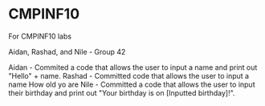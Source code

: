 # CMPINF10
For CMPINF10 labs

Aidan, Rashad, and Nile - Group 42

Aidan - Commited a code that allows the user to input a name and print out "Hello" + name.
Rashad - Committed code that allows the user to input a name How old yo are
Nile - Committed a code that allows the user to input their birthday and print out "Your birthday is on [Inputted birthday]!".
